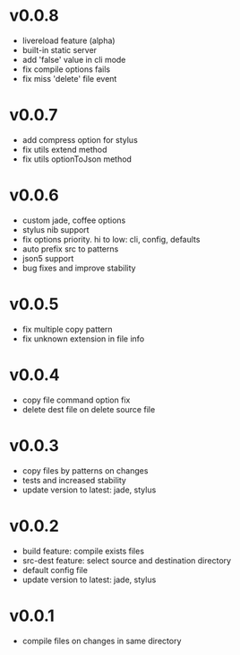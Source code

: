 # v0.0.8
  * livereload feature (alpha)
  * built-in static server
  * add 'false' value in cli mode
  * fix compile options fails
  * fix miss 'delete' file event

# v0.0.7
  * add compress option for stylus
  * fix utils extend method
  * fix utils optionToJson method

# v0.0.6
  * custom jade, coffee options
  * stylus nib support
  * fix options priority. hi to low: cli, config, defaults
  * auto prefix src to patterns
  * json5 support
  * bug fixes and improve stability

# v0.0.5
  * fix multiple copy pattern
  * fix unknown extension in file info

# v0.0.4
  * copy file command option fix
  * delete dest file on delete source file

# v0.0.3
  * copy files by patterns on changes
  * tests and increased stability
  * update version to latest: jade, stylus

# v0.0.2
  * build feature: compile exists files
  * src-dest feature: select source and destination directory
  * default config file
  * update version to latest: jade, stylus

# v0.0.1
  * compile files on changes in same directory
